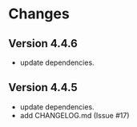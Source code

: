 # Changes

## Version 4.4.6

* update dependencies.

## Version 4.4.5

* update dependencies.
* add CHANGELOG.md (Issue #17)
